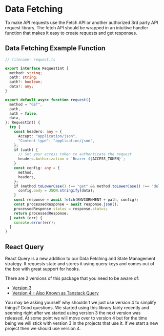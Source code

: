 # Data Fetching

To make API requests use the Fetch API or another authorized 3rd party API request library. The fetch API should be wrapped in an intuitive handler function that makes it easy to create requests and get responses.

## Data Fetching Example Function

```typescript
// filename: request.ts

export interface RequestInt {
  method: string;
  path: string;
  auth?: boolean;
  data?: any;
}

export default async function request({
  method = "GET",
  path,
  auth = false,
  data,
}: RequestInt) {
  try {
    const headers: any = {
      Accept: "application/json",
      "Content-type": "application/json",
    };
    if (auth) {
      // Get your access token to authenticate the request
      headers.Authorization = `Bearer ${ACCESS_TOKEN}`;
    }
    const config: any = {
      method,
      headers,
    };
    if (method.toLowerCase() !== "get" && method.toLowerCase() !== "delete") {
      config.body = JSON.stringify(data);
    }
    const response = await fetch(ENVIORNMENT + path, config);
    const processedResponse = await response.json();
    processedResponse.status = response.status;
    return processedResponse;
  } catch (err) {
    console.error(err);
  }
}
```

## React Query

React Query is a new addition to our Data Fetching and State Management strategy. It requests state and stores it using query keys and comes out of the box with great support for hooks.

There are 2 versions of this package that you need to be aware of:

- [Version 3](https://react-query-v3.tanstack.com/overview)
- [Version 4 - Also Known as Tanstack Query](https://tanstack.com/query/v4/docs/overview)

You may be asking yourself why shouldn't we just use version 4 to simplify things? Good questions. We started using this library fairly recently and seeming right after we started using version 3 the next version was released. At some point we will move over to version 4 but for the time being we will stick with version 3 in the projects that use it. If we start a new project then we should use version 4.

